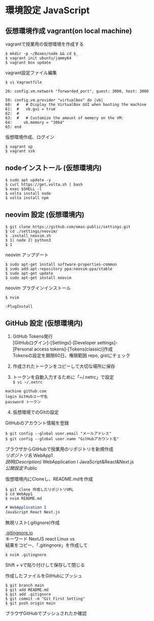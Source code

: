 # 環境設定 JavaScript 

## 仮想環境作成 vagrant(on local machine)

vagrantで授業用の仮想環境を作成する
``` terminal
$ mkdir -p ~/Boxes/node && cd $_
$ vagrant init ubuntu/jammy64
$ vagrant box update
```

vagrant設定ファイル編集
``` terminal
$ vi Vagrantfile
```

``` Vagrantfile
26: config.vm.network "forwarded_port", guest: 3000, host: 3000

59: config.vm.provider "virtualbox" do |vb|
60:  #   # Display the VirtualBox GUI when booting the machine
61:  #   vb.gui = true
62:  #
63:  #   # Customize the amount of memory on the VM:
64:     vb.memory = "3064"
65: end
```

仮想環境作成、ログイン
``` terminal
$ vagrant up
$ vagrant ssh
```


## nodeインストール (仮想環境内)

``` terminal
$ sudo apt update -y
$ curl https://get.volta.sh | bash
$ exec $SHELL -l
$ volta install node
$ volta install npm
```

## neovim 設定 (仮想環境内)

``` terminal
$ git clone https://github.com/omas-public/settings.git
$ cd ./settings/neovim/
$ .install_neovim.sh
$ 1) node 2) python3
$ 1
```

neovim アップデート
```
$ sudo apt-get install software-properties-common
$ sudo add-apt-repository ppa:neovim-ppa/stable
$ sudo apt-get update
$ sudo apt-get install neovim
```
neovim プラグインインストール
```
$ nvim

:PlugInstall

```

## GitHub 設定 (仮想環境内)

1. GitHub Tokens発行  
    [GitHubログイン]-[Settings]-[Developer settings]-  
    [Personal access tokens]-[Tokens(classic)]作成  
    Tokensの設定を期限60日、権限範囲 repo, gistにチェック  

2. 作成されたトークンをコピーして大切な場所に保存

3. トークンを自動入力するために「~/.netrc」で設定  
`$ vi ~/.netrc`

``` .netrc
machine github.com
login GitHubユーザ名
password トークン
```

4. 仮想環境でのGitの設定

GitHubのアカウント情報を登録
``` terminal
$ git config --global user.email "メールアドレス"
$ git config --global user.name "GitHubアカウント名"
```

ブラウザからGitHubで授業用のリポジトリを新規作成  
*リポジトリ名* WebApp1  
*説明(Description)* WebApplication I JavaScript&React&Next.js  
*公開設定* Public  

仮想環境内にCloneし、README.mdを作成
``` terminal
$ git clone 作成したリポジトリURL
$ cd WebApp1
$ nvim README.md
```

``` README.md
# WebApplication I
JavaScript React Next.js
```

無視リスト(.gitignore)作成

[.gitingnore.io](https://www.toptal.com/developers/gitignore)  
キーワード NextJS react Linux vs  
結果をコピー、「.gitingnore」を作成して  
``` terminal
$ nvim .gitingnore
```
Shift + vで貼り付けして保存して閉じる

作成したファイルをGitHubにプッシュ
``` terminal
$ git branch main
$ git add README.md
$ git add .gitignore
$ git commit -m "Git First Setting"
$ git push origin main
```

ブラウザGitHubでプッシュされたか確認